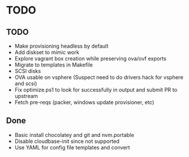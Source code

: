 # TODO
## TODO

* Make provisioning headless by default
* Add diskset to mimic work
* Explore vagrant box creation while preserving ova/ovf exports
* Migrate to templates in Makefile
* SCSI disks
* OVA usable on vsphere (Suspect need to do drivers hack for vsphere and scsi)
* Fix optimize.ps1 to look for successfully in output and submit PR to upstream
* Fetch pre-reqs (packer, windows update provisioner, etc)

## Done

* Basic install chocolatey and git and nvm.portable
* Disable cloudbase-init since not supported
* Use YAML for config file templates and convert
